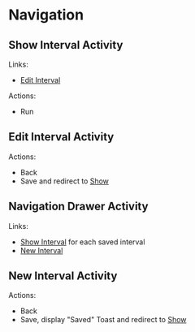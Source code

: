 # Navigation

## Show Interval Activity
Links:
* [Edit Interval](#edit-interval-activity)

Actions:
* Run

## Edit Interval Activity
Actions:
* Back
* Save and redirect to [Show](#show-interval-activity)

## Navigation Drawer Activity
Links:
* [Show Interval](#show-interval-activity) for each saved interval
* [New Interval](#new-interval-activity)

## New Interval Activity
Actions:
* Back
* Save, display "Saved" Toast and redirect to [Show](#show-interval-activity)